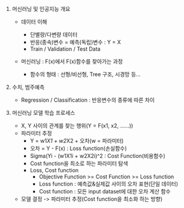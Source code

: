 1. 머신러닝 및 인공지능 개요
    * 데이터 이해
        - 단별량/다변량 데이터
        - 반응(종속)변수 = 예측(독립)변수 : Y = X
        - Train / Validation / Test Data

    * 머신러닝 : F(x)에서 F(x)함수를 찾아가는 과정
        - 함수의 형태 : 선형/비선형, Tree 구조, 시경망 등...

2. 수치, 범주예측
    - Regression / Classification : 반응변수의 종류에 따른 차이

3. 머신러닝 모델 학습 프로세스
    - X, Y 사이의 관계를 찾는 행위(Y = F(x1, x2, ......))
    
    * 파라미터 추정
        - Y = w1*X1 + w2*X2 + 오차(w = 파라미터)
        - 오차 = Y - F(x) : Loss function(손실함수)
        - Sigma(Yi - (w1X1i + w2X2i)^2 : Cost Function(비용함수)
        - Cost function을 최소로 하는 파라미터 탐색
        - Loss, Cost function
            - Objective Function >= Cost Function >= Loss function
            - Loss function : 예측값&실제값 사이의 오차 표현(단일 데이터)
            - Cost function : 모든 input dataset에 대한 오차 계산 함수
    
    - 모델 결정 -> 파라미터 추정(Cost function을 최소화 하는 방향) 
